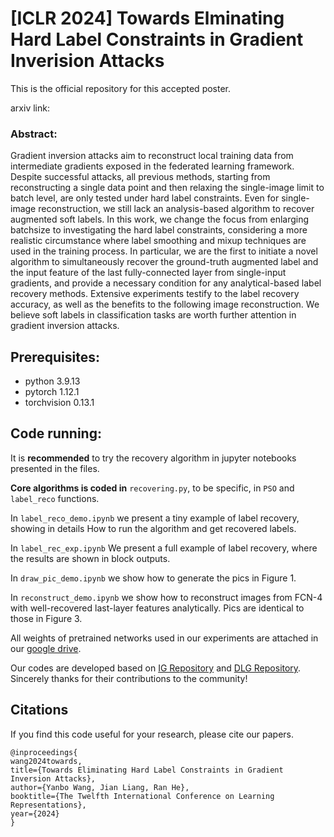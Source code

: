 # **[ICLR 2024] Towards Elminating Hard Label Constraints in Gradient Inverision Attacks**
This is the official repository for this accepted poster.

arxiv link: 

### Abstract: 
Gradient inversion attacks aim to reconstruct local training data from intermediate gradients exposed in the federated learning framework. Despite successful attacks, all previous methods, starting from reconstructing a single data point and then relaxing the single-image limit to batch level, are only tested under hard label constraints. Even for single-image reconstruction, we still lack an analysis-based algorithm to recover augmented soft labels. In this work, we change the focus from enlarging batchsize to investigating the hard label constraints, considering a more realistic circumstance where label smoothing and mixup techniques are used in the training process. In particular, we are the first to initiate a novel algorithm to simultaneously recover the ground-truth augmented label and the input feature of the last fully-connected layer from single-input gradients, and provide a necessary condition for any analytical-based label recovery methods. Extensive experiments testify to the label recovery accuracy, as well as the benefits to the following image reconstruction. We believe soft labels in classification tasks are worth further attention in gradient inversion attacks.
## Prerequisites:
- python 3.9.13
- pytorch 1.12.1
- torchvision 0.13.1

## Code running:
It is **recommended** to try the recovery algorithm in jupyter notebooks presented in the files. 

**Core algorithms is coded in** `recovering.py`, to be specific, in `PSO` and `label_reco` functions. 

In `label_reco_demo.ipynb` we present a tiny example of label recovery, showing in details How to run the algorithm and get recovered labels.

In `label_rec_exp.ipynb` We present a full example of label recovery, where the results are shown in block outputs.

In `draw_pic_demo.ipynb` we show how to generate the pics in Figure 1.

In `reconstruct_demo.ipynb` we show how to reconstruct images from FCN-4 with well-recovered last-layer features analytically. Pics are identical to those in Figure 3.

All weights of pretrained networks used in our experiments are attached in our [google drive](https://drive.google.com/drive/folders/1Wq6636iESPyUMSIWDhjN0CQ3CODTzZFe?usp=drive_link).

Our codes are developed based on [IG Repository](https://github.com/JonasGeiping/invertinggradients) and [DLG Repository](https://github.com/mit-han-lab/dlg). Sincerely thanks for their contributions to the community!
## Citations
If you find this code useful for your research, please cite our papers.
```
@inproceedings{
wang2024towards,
title={Towards Eliminating Hard Label Constraints in Gradient Inversion Attacks},
author={Yanbo Wang, Jian Liang, Ran He},
booktitle={The Twelfth International Conference on Learning Representations},
year={2024}
}
``` 
